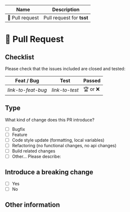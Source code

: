 | Name                       | Description               |
| -------------------------- | --------------------------|
| &#x1F432; Pull request      | Pull request for __tsst__|

# &#x1F432; Pull Request

## Checklist

Please check that the issues included are closed and tested:

| Feat / Bug            | Test        | Passed                 |
| ----------            | -----       | -------                |
| _link-to-feat-bug_    | _link-to-test_ |  &#x1F3C6; or &#x274C; |

## Type

What kind of change does this PR introduce?

<!-- Please check the one that applies to this PR using "x". -->

- [ ] Bugfix
- [ ] Feature
- [ ] Code style update (formatting, local variables)
- [ ] Refactoring (no functional changes, no api changes)
- [ ] Build related changes
- [ ] Other... Please describe:

## Introduce a breaking change

- [ ] Yes
- [ ] No

<!-- If this PR contains a breaking change, please describe the impact and migration path for existing applications below. -->

## Other information
